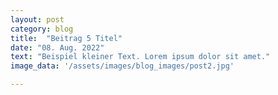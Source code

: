 ```yaml
---
layout: post
category: blog
title:  "Beitrag 5 Titel"
date: "08. Aug. 2022"
text: "Beispiel kleiner Text. Lorem ipsum dolor sit amet."
image_data: '/assets/images/blog_images/post2.jpg'

---
```

